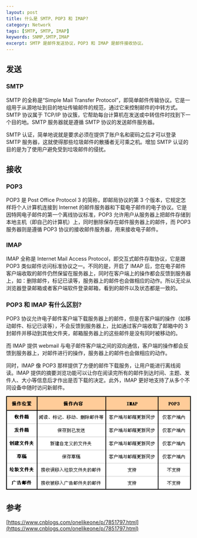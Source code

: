 ```yaml
---
layout: post
title: 什么是 SMTP、POP3 和 IMAP?
category: Network
tags: [SMTP, SMTP, IMAP]
keywords: SNMP,SMTP,IMAP
excerpt: SMTP 是邮件发送协议，POP3 和 IMAP 是邮件接收协议。
---
```


## 发送

### SMTP

SMTP 的全称是“Simple Mail Transfer Protocol”，即简单邮件传输协议。它是一组用于从源地址到目的地址传输邮件的规范，通过它来控制邮件的中转方式。SMTP 协议属于 TCP/IP 协议簇，它帮助每台计算机在发送或中转信件时找到下一个目的地。SMTP 服务器就是遵循 SMTP 协议的发送邮件服务器。

SMTP 认证，简单地说就是要求必须在提供了账户名和密码之后才可以登录 SMTP 服务器，这就使得那些垃圾邮件的散播者无可乘之机。增加 SMTP 认证的目的是为了使用户避免受到垃圾邮件的侵扰。

## 接收

### POP3

POP3 是 Post Office Protocol 3 的简称，即邮局协议的第 3 个版本，它规定怎样将个人计算机连接到 Internet 的邮件服务器和下载电子邮件的电子协议。它是因特网电子邮件的第一个离线协议标准，POP3 允许用户从服务器上把邮件存储到本地主机（即自己的计算机）上，同时删除保存在邮件服务器上的邮件，而 POP3 服务器则是遵循 POP3 协议的接收邮件服务器，用来接收电子邮件。

### IMAP

IMAP 全称是 Internet Mail Access Protocol，即交互式邮件存取协议，它是跟 POP3 类似邮件访问标准协议之一。不同的是，开启了 IMAP 后，您在电子邮件客户端收取的邮件仍然保留在服务器上，同时在客户端上的操作都会反馈到服务器上，如：删除邮件，标记已读等，服务器上的邮件也会做相应的动作。所以无论从浏览器登录邮箱或者客户端软件登录邮箱，看到的邮件以及状态都是一致的。

### POP3 和 IMAP 有什么区别?

POP3 协议允许电子邮件客户端下载服务器上的邮件，但是在客户端的操作（如移动邮件、标记已读等），不会反馈到服务器上，比如通过客户端收取了邮箱中的 3 封邮件并移动到其他文件夹，邮箱服务器上的这些邮件是没有同时被移动的。

而 IMAP 提供 webmail 与电子邮件客户端之间的双向通信，客户端的操作都会反馈到服务器上，对邮件进行的操作，服务器上的邮件也会做相应的动作。

同时，IMAP 像 POP3 那样提供了方便的邮件下载服务，让用户能进行离线阅读。IMAP 提供的摘要浏览功能可以让你在阅读完所有的邮件到达时间、主题、发件人、大小等信息后才作出是否下载的决定。此外，IMAP 更好地支持了从多个不同设备中随时访问新邮件。

![](/assets/images/2020/IMAP_POP3.gif)

## 参考

[https://www.cnblogs.com/onelikeone/p/7851797.html](https://www.cnblogs.com/onelikeone/p/7851797.html)

